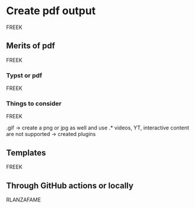 # Create pdf output
FREEK

## Merits of pdf
FREEK

### Typst or pdf
FREEK

### Things to consider
FREEK

.gif -> create a png or jpg as well and use .*
videos, YT, interactive content are not supported -> created plugins


## Templates
FREEK


## Through GitHub actions or locally
RLANZAFAME


